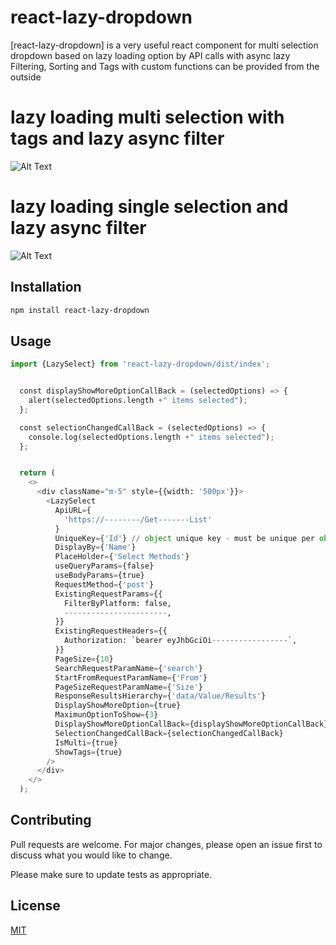 # react-lazy-dropdown

[react-lazy-dropdown] is a very useful react component for multi selection dropdown based on
 lazy loading option by API calls with async lazy Filtering, Sorting 
 and Tags with custom functions can be provided from the outside 


# lazy loading multi selection with tags and lazy async filter 
![Alt Text](src/ReadMe/reactlazydropdownmulti.gif)

# lazy loading single selection and lazy async filter 
![Alt Text](src/ReadMe/reactlazydropdownsingle.gif)

## Installation

```bash
npm install react-lazy-dropdown
```

## Usage

```python
import {LazySelect} from 'react-lazy-dropdown/dist/index';


  const displayShowMoreOptionCallBack = (selectedOptions) => {
    alert(selectedOptions.length +" items selected");
  };

  const selectionChangedCallBack = (selectedOptions) => {
    console.log(selectedOptions.length +" items selected");
  };


  return (
    <>
      <div className="m-5" style={{width: '500px'}}>
        <LazySelect
          ApiURL={
            'https://--------/Get-------List'
          }
          UniqueKey={'Id'} // object unique key - must be unique per object
          DisplayBy={'Name'}
          PlaceHolder={'Select Methods'}
          useQueryParams={false}
          useBodyParams={true}
          RequestMethod={'post'}
          ExistingRequestParams={{
            FilterByPlatform: false,
            -----------------------,
          }}
          ExistingRequestHeaders={{
            Authorization: `bearer eyJhbGciOi-----------------`,
          }}
          PageSize={10}
          SearchRequestParamName={'search'}
          StartFromRequestParamName={'From'}
          PageSizeRequestParamName={'Size'}
          ResponseResultsHierarchy={'data/Value/Results'}
          DisplayShowMoreOption={true}
          MaximunOptionToShow={3}
          DisplayShowMoreOptionCallBack={displayShowMoreOptionCallBack}
          SelectionChangedCallBack={selectionChangedCallBack}
          IsMulti={true}
          ShowTags={true}
        />
      </div>
    </>
  );

```

## Contributing

Pull requests are welcome. For major changes, please open an issue first to discuss what you would like to change.

Please make sure to update tests as appropriate.

## License

[MIT](https://choosealicense.com/licenses/mit/)
